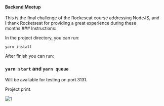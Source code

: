 #### Backend Meetup

This is the final challenge of the Rockeseat course addressing NodeJS, and I thank Rocketseat for providing a great experience during these months.### Instructions:

In the project directory, you can run:

`yarn install`

After finish you can run:

### `yarn start` and `yarn queue`

Will be available for testing on port 3131.

Project print:

![1](https://user-images.githubusercontent.com/47576846/67599413-5f4a7f80-f746-11e9-9815-f10020c646c0.png)
